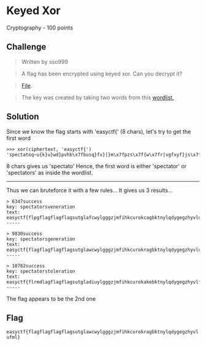 # Keyed Xor
Cryptography - 100 points

## Challenge 
> Written by sso999

> A flag has been encrypted using keyed xor. Can you decrypt it?

> [File](102bcaa49609327736d8ebae118a7d1dd6285a9527dcb18bd690a592d648a408_keyed_xor.txt).

> The key was created by taking two words from this [wordlist.](1cdfad12bcae77ef64defecc1f5f030639e517c4e2ccac33b7ca6a1e059aafe9_words.txt)

## Solution
Since we know the flag starts with 'easyctf{' (8 chars), let's try to get the first word

	>>> xor(ciphertext, 'easyctf{')
	'spectatoq~u{k}u}wd}pvhb\x7fbusq}fv}|}m\x7fpzs\x7f{w\x7fr|vgfxyf}js\x7fn\x7fqpft}d}vzoogktxfh|'

8 chars gives us 'spectato'
Hence, the first word is either 'spectator' or 'spectators' as inside the wordlist.

---

Thus we can bruteforce it with a few rules... It gives us 3 results...

	> 6347success
	key: spectatorsveneration
	text: easyctf{flpgflagflagflagsutglafcwylgggzjmfihkcurokcagbktnylqdygegzhyvldfml}
	-----

	> 9830success
	key: spectatorsgeneration
	text: easyctf{flagflagflagflagsutglawcwylgggzjmfihkcurokragbktnylqdygegzhyvlufml}
	-----

	> 10782success
	key: spectatorstoleration
	text: easyctf{flrmdlagflagflagsutgladiuylgggzjmfihkcurokakebktnylqdygegzhyvlflol}
	-----

The flag appears to be the 2nd one

## Flag
`easyctf{flagflagflagflagsutglawcwylgggzjmfihkcurokragbktnylqdygegzhyvlufml}`
